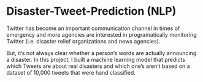 # Disaster-Tweet-Prediction (NLP)
Twitter has become an important communication channel in times of emergency and more agencies are interested in programatically monitoring Twitter (i.e. disaster relief organizations and news agencies).

But, it’s not always clear whether a person’s words are actually announcing a disaster. In this project, I built a machine learning model that predicts which Tweets are about real disasters and which one’s aren’t based on a dataset of 10,000 tweets that were hand classified.

